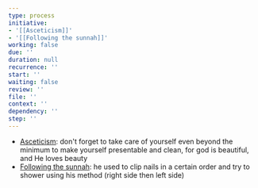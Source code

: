 ```yaml
---
type: process
initiative:
- '[[Asceticism]]'
- '[[Following the sunnah]]'
working: false
due: ''
duration: null
recurrence: ''
start: ''
waiting: false
review: ''
file: ''
context: ''
dependency: ''
step: ''
---
```


* [Asceticism](Initiatives/good%20traits/Asceticism.md): don't forget to take care of yourself even beyond the minimum to make yourself presentable and clean, for god is beautiful, and He loves beauty
* [Following the sunnah](Initiatives/worship/Following%20the%20sunnah.md): he used to clip nails in a certain order and try to shower using his method (right side then left side)
